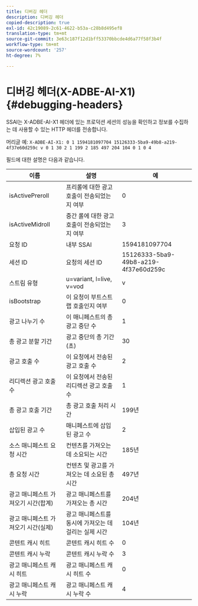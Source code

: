 ```yaml
---
title: 디버깅 헤더
description: 디버깅 헤더
copied-description: true
exl-id: 42c19089-2c61-4622-b53a-c28b8d495ef8
translation-type: tm+mt
source-git-commit: 3e63c187f12d1bff53370bbcde4d6a77f58f3b4f
workflow-type: tm+mt
source-wordcount: '257'
ht-degree: 7%

---
```


# 디버깅 헤더(X-ADBE-AI-X1) {#debugging-headers}

SSAI는 X-ADBE-AI-X1 헤더에 있는 프로덕션 세션의 성능을 확인하고 정보를 수집하는 데 사용할 수 있는 HTTP 헤더를 전송합니다.

머리글 예:
`X-ADBE-AI-X1: 0 1 1594181097704 15126333-5ba9-49b8-a219-4f37e60d259c v 0 1 30 2 1 199 2 185 497 204 104 0 1 0 4`

필드에 대한 설명은 다음과 같습니다.

| 이름 | 설명 | 예 |
|--- |--- |--- |
| isActivePreroll | 프리롤에 대한 광고 호출이 전송되었는지 여부 | 0 |
| isActiveMidroll | 중간 롤에 대한 광고 호출이 전송되었는지 여부 | 3 |
| 요청 ID | 내부 SSAI | 1594181097704 |
| 세션 ID | 요청의 세션 ID | 15126333-5ba9-49b8-a219-4f37e60d259c |
| 스트림 유형 | u=variant, l=live, v=vod | v |
| isBootstrap | 이 요청이 부트스트랩 호출인지 여부 | 0 |
| 광고 나누기 수 | 이 매니페스트의 총 광고 중단 수 | 1 |
| 총 광고 분할 기간 | 광고 중단의 총 기간(초) | 30 |
| 광고 호출 수 | 이 요청에서 전송된 광고 호출 수 | 2 |
| 리디렉션 광고 호출 수 | 이 요청에서 전송된 리디렉션 광고 호출 수 | 1 |
| 총 광고 호출 기간 | 총 광고 호출 처리 시간 | 199년 |
| 삽입된 광고 수 | 매니페스트에 삽입된 광고 수 | 2 |
| 소스 매니페스트 요청 시간 | 컨텐츠를 가져오는 데 소요되는 시간 | 185년 |
| 총 요청 시간 | 컨텐츠 및 광고를 가져오는 데 소요된 총 시간 | 497년 |
| 광고 매니페스트 가져오기 시간(합계) | 광고 매니페스트를 가져오는 총 시간 | 204년 |
| 광고 매니페스트 가져오기 시간(실제) | 광고 매니페스트를 동시에 가져오는 데 걸리는 실제 시간 | 104년 |
| 콘텐트 캐시 히트 | 콘텐트 캐시 히트 수 | 0 |
| 콘텐트 캐시 누락 | 콘텐트 캐시 누락 수 | 3 |
| 광고 매니페스트 캐시 히트 | 광고 매니페스트 캐시 히트 수 | 0 |
| 광고 매니페스트 캐시 누락 | 광고 매니페스트 캐시 누락 수 | 4 |
